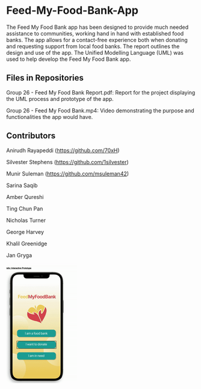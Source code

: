 # Feed-My-Food-Bank-App
The Feed My Food Bank app has been designed to provide much needed assistance to communities, working hand in hand with established food banks. The app allows for a contact-free experience both when donating and requesting support from local food banks. The report outlines the design and use of the app. The Unified Modelling Language (UML) was used to help develop the Feed My Food Bank app.

## Files in Repositories

Group 26 - Feed My Food Bank Report.pdf: Report for the project displaying the UML process and prototype of the app.

Group 26 - Feed My Food Bank.mp4: Video demonstrating the purpose and functionalities the app would have.

## Contributors 

Anirudh Rayapeddi (https://github.com/70xH)

Silvester Stephens (https://github.com/1silvester)

Munir Suleman (https://github.com/msuleman42)

Sarina Saqib 

Amber Qureshi 

Ting Chun Pan

Nicholas Turner

George Harvey

Khalil Greenidge

Jan Gryga

![](https://github.com/msuleman42/Feed-My-Food-Bank-App/blob/main/Kapture%202021-09-30%20at%2020.48.36.gif)
